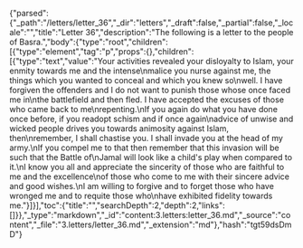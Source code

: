 {"parsed":{"_path":"/letters/letter_36","_dir":"letters","_draft":false,"_partial":false,"_locale":"","title":"Letter 36","description":"The following is a letter to the people of Basra.","body":{"type":"root","children":[{"type":"element","tag":"p","props":{},"children":[{"type":"text","value":"Your activities revealed your disloyalty to Islam, your enmity towards me and the intense\nmalice you nurse against me, the things which you wanted to conceal and which you knew so\nwell. I have forgiven the offenders and I do not want to punish those whose once faced me in\nthe battlefield and then fled. I have accepted the excuses of those who came back to me\nrepenting.\nIf you again do what you have done once before, if you readopt schism and if once again\nadvice of unwise and wicked people drives you towards animosity against Islam, then\nremember, I shall chastise you. I shall invade you at the head of my army.\nIf you compel me to that then remember that this invasion will be such that the Battle of\nJamal will look like a child's play when compared to it.\nI know you all and appreciate the sincerity of those who are faithful to me and the excellence\nof those who come to me with their sincere advice and good wishes.\nI am willing to forgive and to forget those who have wronged me and to requite those who\nhave exhibited fidelity towards me."}]}],"toc":{"title":"","searchDepth":2,"depth":2,"links":[]}},"_type":"markdown","_id":"content:3.letters:letter_36.md","_source":"content","_file":"3.letters/letter_36.md","_extension":"md"},"hash":"tgt59dsDmD"}